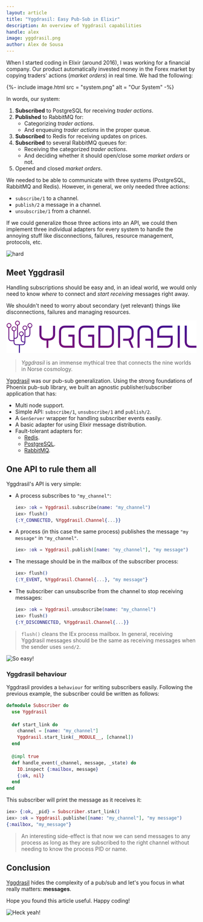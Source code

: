 ```yaml
---
layout: article
title: "Yggdrasil: Easy Pub-Sub in Elixir"
description: An overview of Yggdrasil capabilities
handle: alex
image: yggdrasil.png
author: Alex de Sousa
---
```


When I started coding in Elixir (around 2016), I was working for a financial company. Our product automatically invested money in the Forex market by copying traders' actions (_market orders_) in real time. We had the following:

{%- include image.html  src = "system.png" alt = "Our System" -%}

In words, our system:

1. **Subscribed** to PostgreSQL for receiving _trader actions_.
2. **Published** to RabbitMQ for:
     - Categorizing _trader actions_.
     - And enqueuing _trader actions_ in the proper queue.
3. **Subscribed** to Redis for receiving updates on prices.
4. **Subscribed** to several RabbitMQ queues for:
     - Receiving the categorized _trader actions_.
     - And deciding whether it should open/close some _market orders_ or not.
5. Opened and closed _market orders_.

We needed to be able to communicate with three systems (PostgreSQL, RabbitMQ and Redis). However, in general, we only needed three actions:

- `subscribe/1` to a channel.
- `publish/2` a message in a channel.
- `unsubscribe/1` from a channel.

If we could generalize those three actions into an API, we could then implement three individual adapters for every system to handle the annoying stuff like disconnections, failures, resource management, protocols, etc.

![hard](https://media.giphy.com/media/aih5IZkussTiE/giphy.gif)

## Meet Yggdrasil

Handling subscriptions should be easy and, in an ideal world, we would only need to know _where_ to connect and _start receiving_ messages right away.

We shouldn't need to worry about secondary (yet relevant) things like disconnections, failures and managing resources.

![Yggdrasil](https://raw.githubusercontent.com/gmtprime/yggdrasil/master/priv/static/yggdrasil.png)

> _Yggdrasil_ is an immense mythical tree that connects the nine worlds in Norse cosmology.

[Yggdrasil](https://github.com/gmtprime/yggdrasil) was our pub-sub generalization. Using the strong foundations of Phoenix pub-sub library, we built an agnostic publisher/subscriber application that has:

- Multi node support.
- Simple API: `subscribe/1`, `unsubscribe/1` and `publish/2`.
- A `GenServer` wrapper for handling subscriber events easily.
- A basic adapter for using Elixir message distribution.
- Fault-tolerant adapters for:
  - [Redis](https://github.com/gmtprime/yggdrasil_redis).
  - [PostgreSQL](https://github.com/gmtprime/yggdrasil_postgres).
  - [RabbitMQ](https://github.com/gmtprime/yggdrasil_rabbitmq).

## One API to rule them all

Yggdrasil's API is very simple:

- A process subscribes to `"my_channel"`:

   ```elixir
   iex> :ok = Yggdrasil.subscribe(name: "my_channel")
   iex> flush()
   {:Y_CONNECTED, %Yggdrasil.Channel{...}}
   ```

- A process (in this case the same process) publishes the message `"my message"` in `"my_channel"`.

   ```elixir
   iex> :ok = Yggdrasil.publish([name: "my_channel"], "my message")
   ```

- The message should be in the mailbox of the subscriber process:

   ```elixir
   iex> flush()
   {:Y_EVENT, %Yggdrasil.Channel{...}, "my message"}
   ```

- The subscriber can unsubscribe from the channel to stop receiving messages:

   ```elixir
   iex> :ok = Yggdrasil.unsubscribe(name: "my_channel")
   iex> flush()
   {:Y_DISCONNECTED, %Yggdrasil.Channel{...}}
   ```

> `flush()` cleans the IEx process mailbox. In general, receiving Yggdrasil messages should be the same as receiving messages when the sender uses `send/2`.

![So easy!](https://media.giphy.com/media/cdGQHR4Qzefx6/giphy.gif)

### Yggdrasil behaviour

Yggdrasil provides a `behaviour` for writing subscribers easily. Following the previous example, the subscriber could be written as follows:

```elixir
defmodule Subscriber do
  use Yggdrasil

  def start_link do
    channel = [name: "my_channel"]
    Yggdrasil.start_link(__MODULE__, [channel])
  end

  @impl true
  def handle_event(_channel, message, _state) do
    IO.inspect {:mailbox, message}
    {:ok, nil}
  end
end
```

This subscriber will print the message as it receives it:

```elixir
iex> {:ok, _pid} = Subscriber.start_link()
iex> :ok = Yggdrasil.publishe([name: "my_channel"], "my message")
{:mailbox, "my_message"}
```

> An interesting side-effect is that now we can send messages to any process as long as they are subscribed to the right channel without needing to know the process PID or name.

## Conclusion

[Yggdrasil](https://github.com/gmtprime/yggdrasil) hides the complexity of a pub/sub and let's you focus in what really matters: **messages**.

Hope you found this article useful. Happy coding!

![Heck yeah!](https://media.giphy.com/media/26xBENWdka2DSvvag/giphy.gif)
